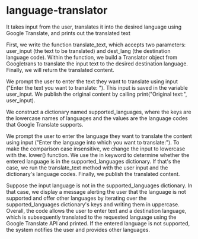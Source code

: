 # language-translator
It takes input from the user, translates it into the desired language using Google Translate, and prints out the translated text

First, we write the function translate_text, which accepts two parameters: user_input (the text to be translated) and dest_lang (the destination language code). Within the function, we build a Translator object from Googletrans to translate the input text to the desired destination language. Finally, we will return the translated content.

We prompt the user to enter the text they want to translate using input ("Enter the text you want to translate: "). This input is saved in the variable user_input.
We publish the original content by calling print("Original text:", user_input).

We construct a dictionary named supported_languages, where the keys are the lowercase names of languages and the values are the language codes that Google Translate supports.


We prompt the user to enter the language they want to translate the content using input ("Enter the language into which you want to translate:"). To make the comparison case insensitive, we change the input to lowercase with the. lower() function.
We use the in keyword to determine whether the entered language is in the supported_languages dictionary. If that's the case, we run the translate_text method with the user input and the dictionary's language codes. Finally, we publish the translated content.

Suppose the input language is not in the supported_languages dictionary. In that case, we display a message alerting the user that the language is not supported and offer other languages by iterating over the supported_languages dictionary's keys and writing them in uppercase.
Overall, the code allows the user to enter text and a destination language, which is subsequently translated to the requested language using the Google Translate API and printed. If the entered language is not supported, the system notifies the user and provides other languages.
